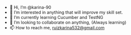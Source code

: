 - 👋 Hi, I’m @karina-90
- 👀 I’m interested in anything that will improve my skill set.
- 🌱 I’m currently learning Cucumber and TestNG
- 💞️ I’m looking to collaborate on anything, (Always learning)
- 📫 How to reach me, ruizkarina532@gmail.com

<!---
karina-90/karina-90 is a ✨ special ✨ repository because its `README.md` (this file) appears on your GitHub profile.
You can click the Preview link to take a look at your changes.
--->
